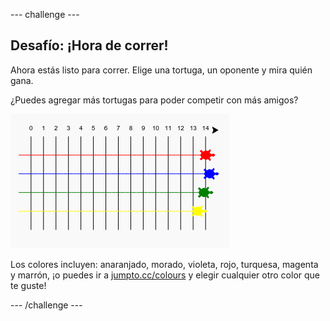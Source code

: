 \--- challenge \---

## Desafío: ¡Hora de correr!

Ahora estás listo para correr. Elige una tortuga, un oponente y mira quién gana.

¿Puedes agregar más tortugas para poder competir con más amigos?

![captura de pantalla](images/race-more.png)

Los colores incluyen: anaranjado, morado, violeta, rojo, turquesa, magenta y marrón, ¡o puedes ir a [jumpto.cc/colours](http://jumpto.cc/colours) y elegir cualquier otro color que te guste!

\--- /challenge \---
